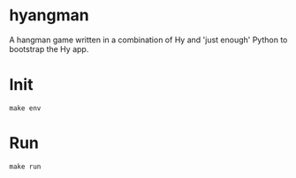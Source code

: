 # hyangman
A hangman game written in a combination of Hy and 'just enough' Python to bootstrap the Hy app.

# Init 

`make env`

# Run

`make run`
